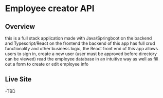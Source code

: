 # Employee creator API

## Overview

this is a full stack application made with Java/Springboot on the backend and Typescript/React on the frontend
the backend of this app has full crud functionality and other business logic, the React front end of
this app allows users to sign in, create a new user (user must be approved before directory can be viewed) read the employee database in an intuitive way as well as fill out a form to
create or edit employee info

## Live Site

-TBD

